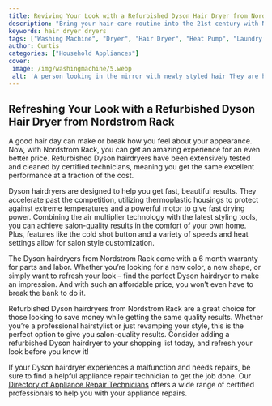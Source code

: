```yaml
---
title: Reviving Your Look with a Refurbished Dyson Hair Dryer from Nordstrom Rack
description: "Bring your hair-care routine into the 21st century with Nordstrom Rack and their selection of Dyson hair dryers Refurbished and ready to use get unbelievable value for your money with these top-of-the-line hair dryers"
keywords: hair dryer dryers
tags: ["Washing Machine", "Dryer", "Hair Dryer", "Heat Pump", "Laundry Appliances"]
author: Curtis
categories: ["Household Appliances"]
cover: 
 image: /img/washingmachine/5.webp
 alt: 'A person looking in the mirror with newly styled hair They are holding a refurbished Dyson hair dryer purchased at Nordstrom Rack'
---
```

## Refreshing Your Look with a Refurbished Dyson Hair Dryer from Nordstrom Rack
A good hair day can make or break how you feel about your appearance. Now, with Nordstrom Rack, you can get an amazing experience for an even better price. Refurbished Dyson hairdryers have been extensively tested and cleaned by certified technicians, meaning you get the same excellent performance at a fraction of the cost. 

Dyson hairdryers are designed to help you get fast, beautiful results. They accelerate past the competition, utilizing thermoplastic housings to protect against extreme temperatures and a powerful motor to give fast drying power. Combining the air multiplier technology with the latest styling tools, you can achieve salon-quality results in the comfort of your own home. Plus, features like the cold shot button and a variety of speeds and heat settings allow for salon style customization. 

The Dyson hairdryers from Nordstrom Rack come with a 6 month warranty for parts and labor. Whether you’re looking for a new color, a new shape, or simply want to refresh your look – find the perfect Dyson hairdryer to make an impression. And with such an affordable price, you won’t even have to break the bank to do it. 

Refurbished Dyson hairdryers from Nordstrom Rack are a great choice for those looking to save money while getting the same quality results. Whether you’re a professional hairstylist or just revamping your style, this is the perfect option to give you salon-quality results. Consider adding a refurbished Dyson hairdryer to your shopping list today, and refresh your look before you know it! 

If your Dyson hairdryer experiences a malfunction and needs repairs, be sure to find a helpful appliance repair technician to get the job done. Our [Directory of Appliance Repair Technicians](./pages/appliance-repair-technicians) offers a wide range of certified professionals to help you with your appliance repairs.
